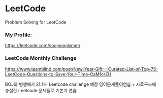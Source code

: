 # LeetCode
Problem Solving for LeetCode

### My Profile:
https://leetcode.com/soojeongkimm/

### LeetCode Monthly Challenge

https://www.teamblind.com/post/New-Year-Gift---Curated-List-of-Top-75-LeetCode-Questions-to-Save-Your-Time-OaM1orEU

BOJ와 병행해서 21.11~ Leetcode challenge 예정
영어문제풀이연습 + 자료구조에 충실한 Leetcode 문제들로 기본기 연습 

